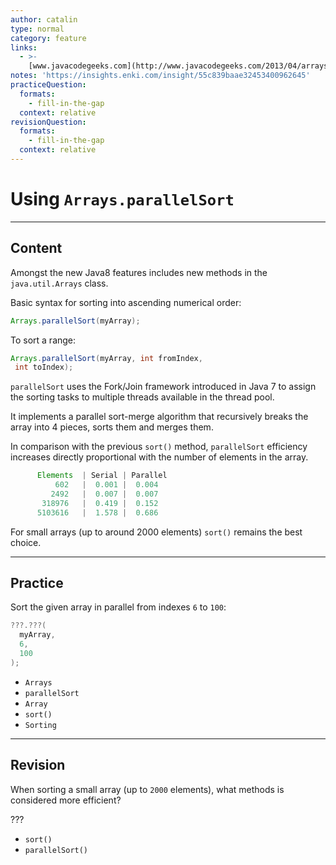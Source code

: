 ```yaml
---
author: catalin
type: normal
category: feature
links:
  - >-
    [www.javacodegeeks.com](http://www.javacodegeeks.com/2013/04/arrays-sort-versus-arrays-parallelsort.html){website}
notes: 'https://insights.enki.com/insight/55c839baae32453400962645'
practiceQuestion:
  formats:
    - fill-in-the-gap
  context: relative
revisionQuestion:
  formats:
    - fill-in-the-gap
  context: relative
---
```


# Using `Arrays.parallelSort`


---

## Content

Amongst the new Java8 features includes new methods in the `java.util.Arrays` class.

Basic syntax for sorting into ascending numerical order:

```java
Arrays.parallelSort(myArray);
```

To sort a range:

```java
Arrays.parallelSort(myArray, int fromIndex,
 int toIndex);
```

`parallelSort` uses the Fork/Join framework introduced in Java 7 to assign the sorting tasks to multiple threads available in the thread pool.

It implements a parallel sort-merge algorithm that recursively breaks the array into 4 pieces, sorts them and merges them.

In comparison with the previous `sort()` method, `parallelSort` efficiency increases directly proportional with the number of elements in the array. 

```java
      Elements  | Serial | Parallel
          602   |  0.001 |  0.004        
         2492   |  0.007 |  0.007        
       318976   |  0.419 |  0.152        
      5103616   |  1.578 |  0.686   
```

For small arrays (up to around 2000 elements) `sort()` remains the best choice.


---

## Practice

Sort the given array in parallel from indexes `6` to `100`:

```java
???.???(
  myArray, 
  6, 
  100
);
```

- `Arrays` 
- `parallelSort` 
- `Array` 
- `sort()` 
- `Sorting`


---

## Revision

When sorting a small array (up to `2000` elements), what methods is considered more efficient?

???

- `sort()` 
- `parallelSort()`
